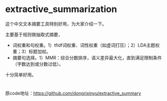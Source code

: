 # extractive_summarization
这个中文文本摘要工具特别好用，为大家介绍一下。

主要基于规则做抽取式摘要，
* 词权重和句权重。1）tfidf词权重、词性权重（如虚词打压）；2）LDA主题权重；3）标题加权。
* 摘要句选择。1）MMR：综合分数排序，语义差异最大化，直到满足限制条件（字数达到或分数过低）。

十分简单好用。

# 
原code地址：https://github.com/dongrixinyu/extractive_summary
